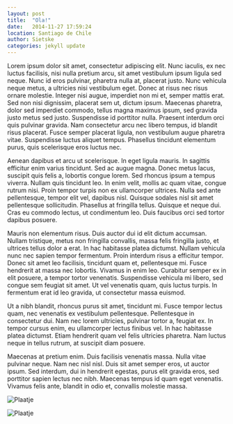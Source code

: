 ```yaml
---
layout: post
title:  "Ola!"
date:   2014-11-27 17:59:24
location: Santiago de Chile
author: Sietske
categories: jekyll update
---
```

Lorem ipsum dolor sit amet, consectetur adipiscing elit. Nunc iaculis, ex nec luctus facilisis, nisi nulla pretium arcu, sit amet vestibulum ipsum ligula sed neque. Nunc id eros pulvinar, pharetra nulla at, placerat justo. Nunc vehicula neque metus, a ultricies nisi vestibulum eget. Donec at risus nec risus ornare molestie. Integer nisi augue, imperdiet non mi et, semper mattis erat. Sed non nisi dignissim, placerat sem ut, dictum ipsum. Maecenas pharetra, dolor sed imperdiet commodo, tellus magna maximus ipsum, sed gravida justo metus sed justo. Suspendisse id porttitor nulla. Praesent interdum orci quis pulvinar gravida. Nam consectetur arcu nec libero tempus, id blandit risus placerat. Fusce semper placerat ligula, non vestibulum augue pharetra vitae. Suspendisse luctus aliquet tempus. Phasellus tincidunt elementum purus, quis scelerisque eros luctus nec.

Aenean dapibus et arcu ut scelerisque. In eget ligula mauris. In sagittis efficitur enim varius tincidunt. Sed ac augue magna. Donec metus lacus, suscipit quis felis a, lobortis congue lorem. Sed rhoncus ipsum a tempus viverra. Nullam quis tincidunt leo. In enim velit, mollis ac quam vitae, congue rutrum nisi. Proin tempor turpis non ex ullamcorper ultrices. Nulla sed ante pellentesque, tempor elit vel, dapibus nisl. Quisque sodales nisl sit amet pellentesque sollicitudin. Phasellus at fringilla tellus. Quisque et neque dui. Cras eu commodo lectus, ut condimentum leo. Duis faucibus orci sed tortor dapibus posuere.

Mauris non elementum risus. Duis auctor dui id elit dictum accumsan. Nullam tristique, metus non fringilla convallis, massa felis fringilla justo, et ultrices tellus dolor a erat. In hac habitasse platea dictumst. Nullam vehicula nunc nec sapien tempor fermentum. Proin interdum risus a efficitur tempor. Donec sit amet leo facilisis, tincidunt quam et, pellentesque mi. Fusce hendrerit at massa nec lobortis. Vivamus in enim leo. Curabitur semper ex in elit posuere, a tempor tortor venenatis. Suspendisse vehicula mi libero, sed congue sem feugiat sit amet. Ut vel venenatis quam, quis luctus turpis. In fermentum erat id leo gravida, ut consectetur massa euismod.

Ut a nibh blandit, rhoncus purus sit amet, tincidunt mi. Fusce tempor lectus quam, nec venenatis ex vestibulum pellentesque. Pellentesque in consectetur dui. Nam nec lorem ultricies, pulvinar tortor a, feugiat ex. In tempor cursus enim, eu ullamcorper lectus finibus vel. In hac habitasse platea dictumst. Etiam hendrerit quam vel felis ultricies pharetra. Nam luctus neque in tellus rutrum, at suscipit diam posuere.

Maecenas at pretium enim. Duis facilisis venenatis massa. Nulla vitae pulvinar neque. Nam nec nisl nisl. Duis sit amet semper eros, ut auctor ipsum. Sed interdum, dui in hendrerit egestas, purus elit gravida eros, sed porttitor sapien lectus nec nibh. Maecenas tempus id quam eget venenatis. Vivamus felis ante, blandit in odio et, convallis molestie massa.

![Plaatje](https://cloud.githubusercontent.com/assets/8626944/5201895/2d560a26-7578-11e4-98ee-62c461a06c8c.jpg)

![Plaatje](https://cloud.githubusercontent.com/assets/8626944/5201895/2d560a26-7578-11e4-98ee-62c461a06c8c.jpg)


